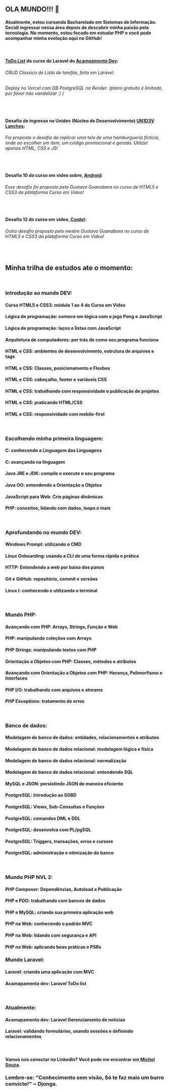 ## OLA MUNDO!!! 👋
#### Atualmente, estou cursando Bacharelado em Sistemas de Informação. Decidi ingressar nessa área depois de descobrir minha paixão pela tecnologia. No momento, estou focado em estudar PHP e você pode acompanhar minha evolução aqui no GitHub!

<br/>

#### [ToDo List](https://to-do-michel.vercel.app/) do curso de Laravel do [Acampamento Dev](https://www.youtube.com/@acampamentodev5804): 
###### CRUD Classico de Lista de tarefas, feita em Laravel. 
###### Deploy no Vercel com DB PostgreSQL na Render. (plano gratuito é limitado, por favor não vandalizar :) )
<br/>

#### Desafio de ingresso no Unidev (Núcleo de Desenvolvimento) [UN1D3V Lanches](https://michelnsouza.github.io/desafioUnidev/): 
###### Foi proposto o desafio de replicar uma tela de uma hamburgueria fictícia, onde ao escolher um item, um código promocional é gerado. Utilizei apenas HTML, CSS e JS!

<br/>

#### Desafio 10 do curso em vídeo sobre, [Android](https://michelnsouza.github.io/projetoAndroid/): 
###### Esse desafio foi proposto pelo Gustavo Guanabara no curso de HTML5 e CSS3 da plataforma Curso em Vídeo!

<br/>

#### Desafio 12 do curso em vídeo, [Cordel](https://michelnsouza.github.io/projetoCordel/): 
###### Outro desafio proposto pelo mestre Gustavo Guanabara no curso de HTML5 e CSS3 da plataforma Curso em Vídeo!
 
<br/>

## Minha trilha de estudos ate o momento:

<br/>

### Introdução ao mundo DEV:
#### Curso HTML5 e CSS3: módulo 1 ao 4 do Curso em Video
#### Lógica de programação: comece em lógica com o jogo Pong e JavaScript
#### Lógica de programação: laços e listas com JavaScript
#### Arquitetura de computadores: por trás de como seu programa funciona
#### HTML e CSS: ambientes de desenvolvimento, estrutura de arquivos e tags
#### HTML e CSS: Classes, posicionamento e Flexbox
#### HTML e CSS: cabeçalho, footer e variáveis CSS
#### HTML e CSS: trabalhando com responsividade e publicação de projetos
#### HTML e CSS: praticando HTML/CSS
#### HTML e CSS: responsividade com mobile-first

<br/>

### Escolhendo minha primeira linguagem:
#### C: conhecendo a Linguagem das Linguagens
#### C: avançando na linguagem
#### Java JRE e JDK: compile e execute o seu programa
#### Java OO: entendendo a Orientação a Objetos
#### JavaScript para Web: Crie páginas dinâmicas
#### PHP: conceitos, lidando com dados, loops e mais

<br/>

### Aprofundando no mundo DEV:
#### Windows Prompt: utilizando o CMD
#### Linux Onboarding: usando a CLI de uma forma rápida e prática
#### HTTP: Entendendo a web por baixo dos panos
#### Git e GitHub: repositório, commit e versões
#### Linux I: conhecendo e utilizando o terminal

<br/>

### Mundo PHP:
#### Avançando com PHP: Arrays, Strings, Função e Web
#### PHP: manipulando coleções com Arrays
#### PHP Strings: manipulando textos com PHP
#### Orientação a Objetos com PHP: Classes, métodos e atributos
#### Avançando com Orientação a Objetos com PHP: Herança, Polimorfismo e Interfaces
#### PHP I/O: trabalhando com arquivos e streams
#### PHP Exceptions: tratamento de erros

<br/>

### Banco de dados:
#### Modelagem de banco de dados: entidades, relacionamentos e atributos
#### Modelagem de banco de dados relacional: modelagem lógica e física
#### Modelagem de banco de dados relacional: normalização
#### Modelagem de banco de dados relacional: entendendo SQL
#### MySQL e JSON: persistindo JSON de maneira eficiente
#### PostgreSQL: Introdução ao SGBD
#### PostgreSQL: Views, Sub-Consultas e Funções
#### PostgreSQL: comandos DML e DDL
#### PostgreSQL: desenvolva com PL/pgSQL
#### PostgreSQL: Triggers, transações, erros e cursore
#### PostgreSQL: administração e otimização do banco

<br/>

### Mundo PHP NVL 2:
#### PHP Composer: Dependências, Autoload e Publicação
#### PHP e PDO: trabalhando com bancos de dados
#### PHP e MySQL: criando sua primeira aplicação web
#### PHP na Web: conhecendo o padrão MVC
#### PHP na Web: lidando com segurança e API
#### PHP na Web: aplicando boas práticas e PSRs
### Mundo Laravel:
#### Laravel: criando uma aplicação com MVC
#### Acamapamento dev: Laravel ToDo list

<br/>

### Atualmente:
#### Acamapamento dev: Laravel Gerenciamento de noticias
#### Laravel: validando formulários, usando sessões e definindo relacionamentos

<br/>

#### Vamos nos conectar no LinkedIn? Você pode me encontrar em [Michel Souza](https://www.linkedin.com/in/michel-n-souza/).

### Lembre-se: "Conhecimento sem visão, Só te faz mais um burro convicto!" ~ Djonga.












